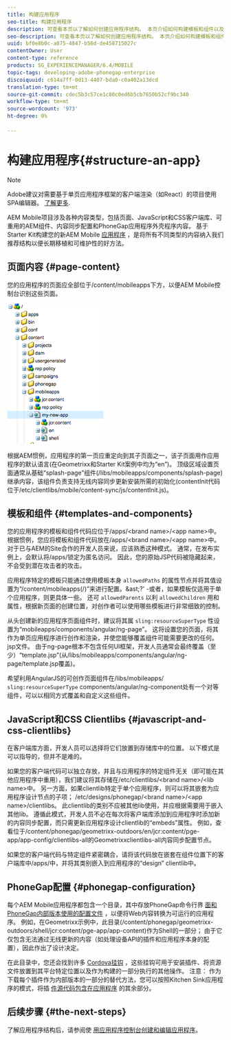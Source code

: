 ```yaml
---
title: 构建应用程序
seo-title: 构建应用程序
description: 可查看本页以了解如何创建应用程序结构。 本页介绍如何构建模板和组件以及JavaScript和CSS Clientlibs的相关信息。
seo-description: 可查看本页以了解如何创建应用程序结构。 本页介绍如何构建模板和组件以及JavaScript和CSS Clientlibs的相关信息。
uuid: bf0e8b0c-a075-4847-b56d-de458715027c
contentOwner: User
content-type: reference
products: SG_EXPERIENCEMANAGER/6.4/MOBILE
topic-tags: developing-adobe-phonegap-enterprise
discoiquuid: c614a7ff-0d13-4407-bda0-c0a402a13dcd
translation-type: tm+mt
source-git-commit: cdec5b3c57ce1c80c0ed6b5cb7650b52cf9bc340
workflow-type: tm+mt
source-wordcount: '973'
ht-degree: 0%

---
```



# 构建应用程序{#structure-an-app}

>[!NOTE]
>
>Adobe建议对需要基于单页应用程序框架的客户端渲染（如React）的项目使用SPA编辑器。 [了解更多](/help/sites-developing/spa-overview.md).

AEM Mobile项目涉及各种内容类型，包括页面、JavaScript和CSS客户端库、可重用的AEM组件、内容同步配置和PhoneGap应用程序外壳程序内容。 基于Starter Kit构建您的新AEM Mobile [应用程序](https://github.com/Adobe-Marketing-Cloud-Apps/aem-phonegap-starter-kit) ，是将所有不同类型的内容纳入我们推荐结构以便长期移植和可维护性的好方法。

## 页面内容 {#page-content}

您的应用程序的页面应全部位于/content/mobileapps下方，以便AEM Mobile控制台识别这些页面。

![chlimage_1-52](assets/chlimage_1-52.png)

根据AEM惯例，应用程序的第一页应重定向到其子页面之一，该子页面用作应用程序的默认语言(在Geometrixx和Starter Kit案例中均为“en”)。 顶级区域设置页面通常从基础“splash-page”组件(/libs/mobileapps/components/splash-page)继承内容，该组件负责支持无线内容同步更新安装所需的初始化(contentInit代码位于/etc/clientlibs/mobile/content-sync/js/contentInit.js)。

## 模板和组件 {#templates-and-components}

您的应用程序的模板和组件代码应位于/apps/&lt;brand name>/&lt;app name>中。 根据惯例，您应将模板和组件代码放在/apps/&lt;brand name>/&lt;app name>中。 对于已与AEM的Site合作的开发人员来说，应该熟悉这种模式。 通常，在发布实例上，会默认将/apps/锁定为匿名访问。 因此，您的原始JSP代码被隐藏起来，不会受到潜在攻击者的攻击。

应用程序特定的模板只能通过使用模板本身 `allowedPaths` 的属性节点并将其值设置为“/content/mobileapps(/)”来进行配置。&amp;ast;?&#39; -或者，如果模板仅适用于单个应用程序，则更具体一些。 还可 `allowedParents` 以利 `allowedChildren` 用和属性，根据新页面的创建位置，对创作者可以使用哪些模板进行非常细致的控制。

从头创建新的应用程序页面组件时，建议将其属 `sling:resourceSuperType` 性设置为“mobileapps/components/angular/ng-page”。 这将设置您的页面，将其作为单页应用程序进行创作和渲染，并使您能够覆盖组件可能需要更改的任何。jsp文件。 由于ng-page根本不包含任何UI框架，开发人员通常会最终覆盖（至少）“template.jsp”(从/libs/mobileapps/components/angular/ng-page/template.jsp覆盖)。

希望利用AngularJS的可创作页面组件在/libs/mobileapps/ `sling:resourceSuperType` components/angular/ng-component处有一个对等组件，可以以相同方式覆盖和自定义这些组件。

## JavaScript和CSS Clientlibs {#javascript-and-css-clientlibs}

在客户端库方面，开发人员可以选择将它们放置到存储库中的位置。 以下模式是可以指导的，但并不是难的。

如果您的客户端代码可以独立存放，并且与应用程序的特定组件无关（即可能在其他应用程序中重用），我们建议将其存储在/etc/clientlibs/&lt;brand name>/&lt;lib name>中。 另一方面，如果clientlib特定于单个应用程序，则可以将其嵌套为应用程序设计节点的子项； /etc/designs/phonegap/&lt;brand name>/&lt;app name>/clientlibs。 此clientlib的类别不应被其他lib使用，并应根据需要用于嵌入其他lib。 遵循此模式，开发人员不必在每次将客户端库添加到应用程序时添加新的内容同步配置，而只需更新应用程序设计clientlib的“embeds”属性。 例如，查看位于/content/phonegap/geometrixx-outdoors/en/jcr:content/pge-app/app-config/clientlibs-all的Geometrixxclientlibs-all内容同步配置节点。

如果您的客户端代码与特定组件紧密耦合，请将该代码放在嵌套在组件位置下的客户端库中/apps/中，并将其类别嵌入到应用程序的“design” clientlib中。

## PhoneGap配置 {#phonegap-configuration}

每个AEM Mobile应用程序都包含一个目录，其中存放PhoneGap命令行界 [面和PhoneGap内部](https://github.com/phonegap/phonegap-cli)[版本使用的配置文件](https://build.phonegap.com/) ，以便将Web内容转换为可运行的应用程序。 例如，在Geometrixx示例中，此目录(/content/phonegap/geometrixx-outdoors/shell/jcr:content/pge-app/app-content)作为Shell的一部分； 由于它仅包含无法通过无线更新的内容（如处理设备API的插件和应用程序本身的配置），因此作出了设计决定。

在此目录中，您还会找到许多 [Cordova挂钩](https://cordova.apache.org/docs/en/edge/guide_appdev_hooks_index.md.html#Hooks%20Guide) ，这些挂钩可用于安装插件、将资源文件放置到其平台特定位置以及作为构建的一部分执行的其他操作。 注意： 作为下载每个插件作为内部版本的一部分的替代方法，您可以按照Kitchen Sink应用程序的模式，将插 [件源代码包含在应用程序](https://github.com/blefebvre/aem-phonegap-kitchen-sink/tree/master/content/src/main/content/jcr_root/content/phonegap/kitchen-sink/shell/_jcr_content/pge-app/app-content/phonegap/plugins) 的其余部分。

## 后续步骤 {#the-next-steps}

了解应用程序结构后，请参阅使 [用应用程序控制台创建和编辑应用程序](/help/mobile/phonegap-apps-console.md)。
